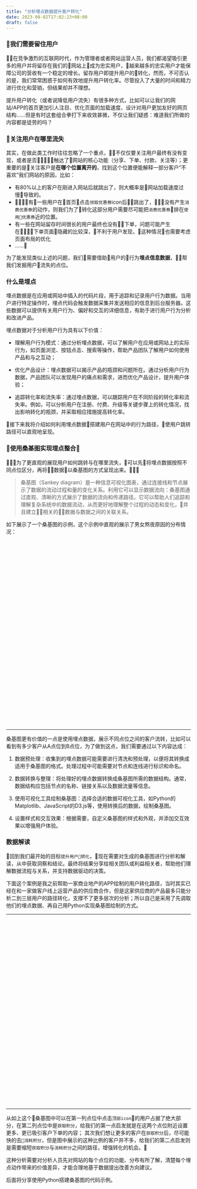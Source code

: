 ```yaml
---
title: "分析埋点数据提升客户转化"
date: 2023-08-02T17:02:23+08:00
draft: false
---
```




### 我们需要留住用户
在竞争激烈的互联网时代，作为管理者或者网站运营人员，我们都渴望吸引更多的用户并将留存在我们的网站上成为忠实用户，越来越多的忠实用户才能保障公司的营收有一个稳定的增长。留存用户即提升用户的转化，然而，不可否认的是，我们常常困惑于如何有效地提升用户转化率。尽管投入了大量的时间和精力进行优化和营销，但结果却并不理想。

提升用户转化（或者说降低用户流失）有很多种方式，比如可以让我们的网站/APP的首页更加引人注目、优化页面的加载速度、设计对用户更加友好的网页结构……但是有时这套组合拳打下来收效甚微，不仅让我们疑惑：难道我们所做的内容都是徒劳的吗？

### 关注用户在哪里流失
其实，在做此类工作时往往忽略了一个重点，不仅仅要关注用户最终有没有变现，或者是否触达了网站的核心功能（分享、下单、付款、关注等）；更重要的是关注客户是**在哪个位置离开的**，找到这个位置便能解释一部分客户“不喜欢”我们网站的原因，比如：
- 有80%以上的客户在刚进入网站后就跳出了，则大概率是网站加载速度过慢导致的。
- 有一些用户在首页点击`领取优惠券`icon后跳出了，没有产生`消费优惠券`的动作，则我们为了转化这部分用户需要尽可能把`消费优惠券`排在`使用优惠券`近的位置。
- 有一些在网站留存时间很长的用户最终也没有下单，问题可能产生在下单页面隐藏的比较深，不利于用户发现，这种情况也需要考虑页面布局的优化
- ……

为了能发现类似上述的问题，我们需要借助用户的行为**埋点信息数据**，帮我们发掘用户流失的点位。

### 什么是埋点
埋点数据是在应用或网站中插入的代码片段，用于追踪和记录用户行为数据。当用户进行特定操作时，埋点代码会触发数据采集并发送相应的信息到后台服务器。这些数据可以提供有关用户行为、偏好和交互的详细信息，有助于进行用户行为分析和改进产品。

埋点数据对于分析用户行为具有以下价值：
- 理解用户行为模式：通过分析埋点数据，可以了解用户在应用或网站上的实际行为，如页面浏览、按钮点击、搜索等操作，帮助产品团队了解用户如何使用产品和与之互动；

- 优化产品设计：埋点数据可以揭示产品的瓶颈和问题所在。通过分析用户行为数据，产品团队可以发现用户的痛点和需求，进而优化产品设计，提升用户体验；

- 追踪转化率和流失率：通过埋点数据，可以跟踪用户在不同阶段的转化率和流失率。例如，可以分析用户在注册、付费、升级等关键步骤上的转化情况，找出影响转化的瓶颈，并采取相应措施提高转化率。

接下来我将介绍如何利用埋点数据搭建用户在网站中的行为路径，使用户跳转路径可以直观地呈现。

### 使用桑基图实现埋点整合
为了更直观的展现用户如何跳转与在哪里流失，可以先将埋点数据按照不同点位区分，再将数据以桑基图的方式呈现出来。

>桑基图（Sankey diagram）是一种信息可视化图表，通过连接线和节点展示了数据的流动过程和量的变化关系。利用它可以显示数据流向：桑基图通过直观、清晰的方式展示了数据的流向和传递路径。它可以帮助人们追踪和理解复杂系统中的数据流动，从而更好地理解整个过程的动态和变化，并且建立相关的数据与数据之间的关联关系。

如下展示了一个桑基图的示例，这个示例中直观的展示了男女熬夜原因的分布情况：



<!DOCTYPE html>
<html>
<head>
    <meta charset="UTF-8">
    <title>Awesome-pyecharts</title>
            <script type="text/javascript" src="https://assets.pyecharts.org/assets/echarts.min.js"></script>

</head>
<body>
    <div id="dc34b65ff4f8476bb4ffb2dee9ff44d3" class="chart-container" style="width:900px; height:500px;"></div>
    <script>
        var chart_dc34b65ff4f8476bb4ffb2dee9ff44d3 = echarts.init(
            document.getElementById('dc34b65ff4f8476bb4ffb2dee9ff44d3'), 'white', {renderer: 'canvas'});
        var option_dc34b65ff4f8476bb4ffb2dee9ff44d3 = {
    "animation": true,
    "animationThreshold": 2000,
    "animationDuration": 1000,
    "animationEasing": "cubicOut",
    "animationDelay": 0,
    "animationDurationUpdate": 300,
    "animationEasingUpdate": "cubicOut",
    "animationDelayUpdate": 0,
    "color": [
        "#c23531",
        "#2f4554",
        "#61a0a8",
        "#d48265",
        "#749f83",
        "#ca8622",
        "#bda29a",
        "#6e7074",
        "#546570",
        "#c4ccd3",
        "#f05b72",
        "#ef5b9c",
        "#f47920",
        "#905a3d",
        "#fab27b",
        "#2a5caa",
        "#444693",
        "#726930",
        "#b2d235",
        "#6d8346",
        "#ac6767",
        "#1d953f",
        "#6950a1",
        "#918597"
    ],
    "series": [
        {
            "type": "sankey",
            "data": [
                {
                    "name": "\u7537"
                },
                {
                    "name": "\u5973"
                },
                {
                    "name": "\u6253\u6e38\u620f"
                },
                {
                    "name": "\u52a0\u73ed"
                },
                {
                    "name": "\u770b\u5267"
                }
            ],
            "links": [
                {
                    "source": "\u7537",
                    "target": "\u6253\u6e38\u620f",
                    "value": 57
                },
                {
                    "source": "\u7537",
                    "target": "\u52a0\u73ed",
                    "value": 13
                },
                {
                    "source": "\u7537",
                    "target": "\u770b\u5267",
                    "value": 30
                },
                {
                    "source": "\u5973",
                    "target": "\u6253\u6e38\u620f",
                    "value": 33
                },
                {
                    "source": "\u5973",
                    "target": "\u52a0\u73ed",
                    "value": 5
                },
                {
                    "source": "\u5973",
                    "target": "\u770b\u5267",
                    "value": 62
                }
            ],
            "left": "5%",
            "top": "5%",
            "right": "20%",
            "bottom": "5%",
            "nodeWidth": 20,
            "nodeGap": 30,
            "nodeAlign": "justify",
            "layoutIteration": 32,
            "orient": "horizontal",
            "draggable": true,
            "focusNodeAdjacency": false,
            "label": {
                "show": true,
                "position": "right",
                "margin": 8
            },
            "lineStyle": {
                "show": true,
                "width": 1,
                "opacity": 0.3,
                "curveness": 0.5,
                "type": "solid",
                "color": "source"
            }
        }
    ],
    "legend": [
        {
            "data": [
                ""
            ],
            "selected": {
                "": true
            },
            "show": true,
            "padding": 5,
            "itemGap": 10,
            "itemWidth": 25,
            "itemHeight": 14
        }
    ],
    "tooltip": {
        "show": true,
        "trigger": "item",
        "triggerOn": "mousemove|click",
        "axisPointer": {
            "type": "line"
        },
        "showContent": true,
        "alwaysShowContent": false,
        "showDelay": 0,
        "hideDelay": 100,
        "textStyle": {
            "fontSize": 14
        },
        "borderWidth": 0,
        "padding": 5
    },
    "title": [
        {
            "text": "\u71ac\u591c\u539f\u56e0\u6851\u57fa\u56fe",
            "padding": 5,
            "itemGap": 10
        }
    ]
};
        chart_dc34b65ff4f8476bb4ffb2dee9ff44d3.setOption(option_dc34b65ff4f8476bb4ffb2dee9ff44d3);
    </script>
</body>
</html>

---

桑基图更有价值的一点是使用埋点数据，展示不同点位之间的客户流转，比如可以看到有多少客户从A点位到B点位，为了做到这点，我们需要通过以下内容达成：
1. 数据预处理：收集到的埋点数据可能需要进行清洗和预处理，以便将其转换成适用于桑基图的格式。处理过程中可能需要对节点和连线进行标识和命名。

2. 数据转换与整理：将处理好的埋点数据转换成桑基图所需的数据结构。通常，数据结构应包括节点的名称、链接关系以及数据流量等信息。

3. 使用可视化工具绘制桑基图：选择合适的数据可视化工具，如Python的Matplotlib、JavaScript的D3.js等，使用转换后的数据，绘制桑基图。

4. 设置样式和交互效果：根据需要，自定义桑基图的样式和外观，并添加交互效果以增强用户体验。

### 数据解读

回到我们最开始的目标`提升用户转化`，现在需要对生成的桑基图进行分析和解读，从中获取洞察和结论。最终将结果分享给相关团队或利益相关者，帮助他们理解数据流程与关系，并支持数据驱动的决策。

下面这个案例是我之前帮助一家商业地产的APP绘制的用户转化路径，当时其实已经在和一家做客户线上运营产品的供应商合作，但是这家供应商的产品最多只能分析二到三层用户的路径转化，支撑不了更多层次的分析；所以自己是采用了先调取他们的埋点数据、再自己用Python实现桑基图绘制的方式。

---
<!DOCTYPE html>
<html>
<head>
    <meta charset="UTF-8">
    <title>Awesome-pyecharts</title>
            <script type="text/javascript" src="https://assets.pyecharts.org/assets/echarts.min.js"></script>

</head>
<body>
    <div id="1b5b864101cb442983391cbd5f62b8f3" class="chart-container" style="width:900px; height:500px;"></div>
    <script>
        var chart_1b5b864101cb442983391cbd5f62b8f3 = echarts.init(
            document.getElementById('1b5b864101cb442983391cbd5f62b8f3'), 'white', {renderer: 'canvas'});
        var option_1b5b864101cb442983391cbd5f62b8f3 = {
    "animation": true,
    "animationThreshold": 2000,
    "animationDuration": 1000,
    "animationEasing": "cubicOut",
    "animationDelay": 0,
    "animationDurationUpdate": 300,
    "animationEasingUpdate": "cubicOut",
    "animationDelayUpdate": 0,
    "color": [
        "#c23531",
        "#2f4554",
        "#61a0a8",
        "#d48265",
        "#749f83",
        "#ca8622",
        "#bda29a",
        "#6e7074",
        "#546570",
        "#c4ccd3",
        "#f05b72",
        "#ef5b9c",
        "#f47920",
        "#905a3d",
        "#fab27b",
        "#2a5caa",
        "#444693",
        "#726930",
        "#b2d235",
        "#6d8346",
        "#ac6767",
        "#1d953f",
        "#6950a1",
        "#918597"
    ],
    "series": [
        {
            "type": "sankey",
            "data": [
                {
                    "name": "\u9996\u9875\u5f39\u7a97"
                },
                {
                    "name": "\u9996\u9875\u4e8c\u697c\u5165\u53e3"
                },
                {
                    "name": "\u9996\u9875banner"
                },
                {
                    "name": "\u9876\u90e8icon"
                },
                {
                    "name": "\u9650\u65f6\u79d2\u6740"
                },
                {
                    "name": "\u7cbe\u9009\u597d\u7269\u63a8\u8350"
                },
                {
                    "name": "\u70ed\u95e8\u5151\u6362\u597d\u793c"
                },
                {
                    "name": "\u670d\u52a1\u7a97icon"
                },
                {
                    "name": "\u5f00\u5c4f"
                },
                {
                    "name": "2_\u626b\u7801"
                },
                {
                    "name": "2_\u83b7\u53d6\u79ef\u5206"
                },
                {
                    "name": "2_\u4e13\u9898\u6d4f\u89c8"
                },
                {
                    "name": "2_\u6d4f\u89c8\u5546\u54c1\u8be6\u60c5\u9875"
                },
                {
                    "name": "2_\u6d88\u8017\u79ef\u5206"
                },
                {
                    "name": "2_push\u63a8\u9001"
                },
                {
                    "name": "2_push点击"
                },
                {
                    "name": "2_\u9886\u53d6\u4f18\u60e0\u5238"
                },
                {
                    "name": "2_\u767b\u5f55"
                },
                {
                    "name": "3_\u8df3\u51fa"
                },
                {
                    "name": "3_\u8d44\u6e90\u4f4d\u70b9\u51fb"
                },
                {
                    "name": "3_push\u63a8\u9001"
                },
                {
                    "name": "3_\u83b7\u53d6\u79ef\u5206"
                },
                {
                    "name": "3_push点击"
                },
                {
                    "name": "3_\u9886\u53d6\u4f18\u60e0\u5238"
                },
                {
                    "name": "3_\u63d0\u4ea4\u8ba2\u5355"
                },
                {
                    "name": "3_\u767b\u5f55"
                },
                {
                    "name": "4_\u8df3\u51fa"
                },
                {
                    "name": "4_\u83b7\u53d6\u79ef\u5206"
                },
                {
                    "name": "4_\u4e13\u9898\u6d4f\u89c8"
                },
                {
                    "name": "4_\u6d4f\u89c8\u5546\u54c1\u8be6\u60c5\u9875"
                },
                {
                    "name": "4_\u6d88\u8017\u79ef\u5206"
                },
                {
                    "name": "4_\u8d44\u6e90\u4f4d\u70b9\u51fb"
                },
                {
                    "name": "4_push\u63a8\u9001"
                },
                {
                    "name": "4_push点击"
                },
                {
                    "name": "4_\u626b\u7801"
                },
                {
                    "name": "4_\u9886\u53d6\u4f18\u60e0\u5238"
                },
                {
                    "name": "4_\u767b\u5f55"
                },
                {
                    "name": "4_\u652f\u4ed8\u8ba2\u5355"
                },
                {
                    "name": "4_\u6838\u9500\u4f18\u60e0\u5238"
                },
                {
                    "name": "5_\u8df3\u51fa"
                },
                {
                    "name": "5_\u8d44\u6e90\u4f4d\u70b9\u51fb"
                },
                {
                    "name": "5_push\u63a8\u9001"
                },
                {
                    "name": "5_\u6d88\u8017\u79ef\u5206"
                },
                {
                    "name": "5_push点击"
                },
                {
                    "name": "5_\u9886\u53d6\u4f18\u60e0\u5238"
                },
                {
                    "name": "5_\u83b7\u53d6\u79ef\u5206"
                },
                {
                    "name": "5_\u6d4f\u89c8\u5546\u54c1\u8be6\u60c5\u9875"
                },
                {
                    "name": "5_\u4e13\u9898\u6d4f\u89c8"
                }
            ],
            "links": [
                {
                    "source": "\u5f00\u5c4f",
                    "target": "2_\u4e13\u9898\u6d4f\u89c8",
                    "value": 4
                },
                {
                    "source": "\u670d\u52a1\u7a97icon",
                    "target": "2_\u6d4f\u89c8\u5546\u54c1\u8be6\u60c5\u9875",
                    "value": 181
                },
                {
                    "source": "\u670d\u52a1\u7a97icon",
                    "target": "2_\u83b7\u53d6\u79ef\u5206",
                    "value": 14
                },
                {
                    "source": "\u670d\u52a1\u7a97icon",
                    "target": "2_\u9886\u53d6\u4f18\u60e0\u5238",
                    "value": 30
                },
                {
                    "source": "\u70ed\u95e8\u5151\u6362\u597d\u793c",
                    "target": "2_\u6d4f\u89c8\u5546\u54c1\u8be6\u60c5\u9875",
                    "value": 43
                },
                {
                    "source": "\u7cbe\u9009\u597d\u7269\u63a8\u8350",
                    "target": "2_\u6d4f\u89c8\u5546\u54c1\u8be6\u60c5\u9875",
                    "value": 44
                },
                {
                    "source": "\u9650\u65f6\u79d2\u6740",
                    "target": "2_\u6d4f\u89c8\u5546\u54c1\u8be6\u60c5\u9875",
                    "value": 15
                },
                {
                    "source": "\u9876\u90e8icon",
                    "target": "2_push点击",
                    "value": 13
                },
                {
                    "source": "\u9876\u90e8icon",
                    "target": "2_push\u63a8\u9001",
                    "value": 141
                },
                {
                    "source": "\u9876\u90e8icon",
                    "target": "2_\u626b\u7801",
                    "value": 12
                },
                {
                    "source": "\u9876\u90e8icon",
                    "target": "2_\u6d4f\u89c8\u5546\u54c1\u8be6\u60c5\u9875",
                    "value": 9
                },
                {
                    "source": "\u9876\u90e8icon",
                    "target": "2_\u6d88\u8017\u79ef\u5206",
                    "value": 37
                },
                {
                    "source": "\u9876\u90e8icon",
                    "target": "2_\u767b\u5f55",
                    "value": 21
                },
                {
                    "source": "\u9876\u90e8icon",
                    "target": "2_\u83b7\u53d6\u79ef\u5206",
                    "value": 637
                },
                {
                    "source": "\u9876\u90e8icon",
                    "target": "2_\u9886\u53d6\u4f18\u60e0\u5238",
                    "value": 5
                },
                {
                    "source": "\u9996\u9875banner",
                    "target": "2_\u6d4f\u89c8\u5546\u54c1\u8be6\u60c5\u9875",
                    "value": 13
                },
                {
                    "source": "\u9996\u9875\u4e8c\u697c\u5165\u53e3",
                    "target": "2_\u4e13\u9898\u6d4f\u89c8",
                    "value": 14
                },
                {
                    "source": "\u9996\u9875\u5f39\u7a97",
                    "target": "2_\u626b\u7801",
                    "value": 6
                },
                {
                    "source": "\u9996\u9875\u5f39\u7a97",
                    "target": "2_\u83b7\u53d6\u79ef\u5206",
                    "value": 14
                },
                {
                    "source": "2_\u4e13\u9898\u6d4f\u89c8",
                    "target": "3_\u8d44\u6e90\u4f4d\u70b9\u51fb",
                    "value": 10
                },
                {
                    "source": "2_\u4e13\u9898\u6d4f\u89c8",
                    "target": "3_\u8df3\u51fa",
                    "value": 8
                },
                {
                    "source": "2_push点击",
                    "target": "3_\u8d44\u6e90\u4f4d\u70b9\u51fb",
                    "value": 13
                },
                {
                    "source": "2_push\u63a8\u9001",
                    "target": "3_push点击",
                    "value": 16
                },
                {
                    "source": "2_push\u63a8\u9001",
                    "target": "3_\u83b7\u53d6\u79ef\u5206",
                    "value": 7
                },
                {
                    "source": "2_push\u63a8\u9001",
                    "target": "3_\u8d44\u6e90\u4f4d\u70b9\u51fb",
                    "value": 106
                },
                {
                    "source": "2_push\u63a8\u9001",
                    "target": "3_\u8df3\u51fa",
                    "value": 12
                },
                {
                    "source": "2_\u626b\u7801",
                    "target": "3_\u83b7\u53d6\u79ef\u5206",
                    "value": 4
                },
                {
                    "source": "2_\u626b\u7801",
                    "target": "3_\u8d44\u6e90\u4f4d\u70b9\u51fb",
                    "value": 8
                },
                {
                    "source": "2_\u626b\u7801",
                    "target": "3_\u8df3\u51fa",
                    "value": 6
                },
                {
                    "source": "2_\u6d4f\u89c8\u5546\u54c1\u8be6\u60c5\u9875",
                    "target": "3_\u63d0\u4ea4\u8ba2\u5355",
                    "value": 16
                },
                {
                    "source": "2_\u6d4f\u89c8\u5546\u54c1\u8be6\u60c5\u9875",
                    "target": "3_\u767b\u5f55",
                    "value": 4
                },
                {
                    "source": "2_\u6d4f\u89c8\u5546\u54c1\u8be6\u60c5\u9875",
                    "target": "3_\u8d44\u6e90\u4f4d\u70b9\u51fb",
                    "value": 240
                },
                {
                    "source": "2_\u6d4f\u89c8\u5546\u54c1\u8be6\u60c5\u9875",
                    "target": "3_\u8df3\u51fa",
                    "value": 22
                },
                {
                    "source": "2_\u6d4f\u89c8\u5546\u54c1\u8be6\u60c5\u9875",
                    "target": "3_\u9886\u53d6\u4f18\u60e0\u5238",
                    "value": 23
                },
                {
                    "source": "2_\u6d88\u8017\u79ef\u5206",
                    "target": "3_push\u63a8\u9001",
                    "value": 6
                },
                {
                    "source": "2_\u6d88\u8017\u79ef\u5206",
                    "target": "3_\u8d44\u6e90\u4f4d\u70b9\u51fb",
                    "value": 20
                },
                {
                    "source": "2_\u6d88\u8017\u79ef\u5206",
                    "target": "3_\u8df3\u51fa",
                    "value": 11
                },
                {
                    "source": "2_\u767b\u5f55",
                    "target": "3_\u8d44\u6e90\u4f4d\u70b9\u51fb",
                    "value": 13
                },
                {
                    "source": "2_\u767b\u5f55",
                    "target": "3_\u8df3\u51fa",
                    "value": 8
                },
                {
                    "source": "2_\u83b7\u53d6\u79ef\u5206",
                    "target": "3_push点击",
                    "value": 4
                },
                {
                    "source": "2_\u83b7\u53d6\u79ef\u5206",
                    "target": "3_push\u63a8\u9001",
                    "value": 110
                },
                {
                    "source": "2_\u83b7\u53d6\u79ef\u5206",
                    "target": "3_\u8d44\u6e90\u4f4d\u70b9\u51fb",
                    "value": 499
                },
                {
                    "source": "2_\u83b7\u53d6\u79ef\u5206",
                    "target": "3_\u8df3\u51fa",
                    "value": 46
                },
                {
                    "source": "2_\u83b7\u53d6\u79ef\u5206",
                    "target": "3_\u9886\u53d6\u4f18\u60e0\u5238",
                    "value": 6
                },
                {
                    "source": "2_\u9886\u53d6\u4f18\u60e0\u5238",
                    "target": "3_\u83b7\u53d6\u79ef\u5206",
                    "value": 4
                },
                {
                    "source": "2_\u9886\u53d6\u4f18\u60e0\u5238",
                    "target": "3_\u8d44\u6e90\u4f4d\u70b9\u51fb",
                    "value": 23
                },
                {
                    "source": "2_\u9886\u53d6\u4f18\u60e0\u5238",
                    "target": "3_\u8df3\u51fa",
                    "value": 8
                },
                {
                    "source": "3_push点击",
                    "target": "4_push\u63a8\u9001",
                    "value": 8
                },
                {
                    "source": "3_push点击",
                    "target": "4_\u83b7\u53d6\u79ef\u5206",
                    "value": 4
                },
                {
                    "source": "3_push点击",
                    "target": "4_\u8d44\u6e90\u4f4d\u70b9\u51fb",
                    "value": 8
                },
                {
                    "source": "3_push\u63a8\u9001",
                    "target": "4_push点击",
                    "value": 6
                },
                {
                    "source": "3_push\u63a8\u9001",
                    "target": "4_\u626b\u7801",
                    "value": 5
                },
                {
                    "source": "3_push\u63a8\u9001",
                    "target": "4_\u83b7\u53d6\u79ef\u5206",
                    "value": 7
                },
                {
                    "source": "3_push\u63a8\u9001",
                    "target": "4_\u8d44\u6e90\u4f4d\u70b9\u51fb",
                    "value": 90
                },
                {
                    "source": "3_push\u63a8\u9001",
                    "target": "4_\u8df3\u51fa",
                    "value": 8
                },
                {
                    "source": "3_\u63d0\u4ea4\u8ba2\u5355",
                    "target": "4_\u652f\u4ed8\u8ba2\u5355",
                    "value": 10
                },
                {
                    "source": "3_\u63d0\u4ea4\u8ba2\u5355",
                    "target": "4_\u6d88\u8017\u79ef\u5206",
                    "value": 6
                },
                {
                    "source": "3_\u767b\u5f55",
                    "target": "4_\u8d44\u6e90\u4f4d\u70b9\u51fb",
                    "value": 4
                },
                {
                    "source": "3_\u83b7\u53d6\u79ef\u5206",
                    "target": "4_push\u63a8\u9001",
                    "value": 7
                },
                {
                    "source": "3_\u83b7\u53d6\u79ef\u5206",
                    "target": "4_\u8d44\u6e90\u4f4d\u70b9\u51fb",
                    "value": 8
                },
                {
                    "source": "3_\u8d44\u6e90\u4f4d\u70b9\u51fb",
                    "target": "4_\u4e13\u9898\u6d4f\u89c8",
                    "value": 11
                },
                {
                    "source": "3_\u8d44\u6e90\u4f4d\u70b9\u51fb",
                    "target": "4_push点击",
                    "value": 14
                },
                {
                    "source": "3_\u8d44\u6e90\u4f4d\u70b9\u51fb",
                    "target": "4_push\u63a8\u9001",
                    "value": 85
                },
                {
                    "source": "3_\u8d44\u6e90\u4f4d\u70b9\u51fb",
                    "target": "4_\u626b\u7801",
                    "value": 17
                },
                {
                    "source": "3_\u8d44\u6e90\u4f4d\u70b9\u51fb",
                    "target": "4_\u6d4f\u89c8\u5546\u54c1\u8be6\u60c5\u9875",
                    "value": 236
                },
                {
                    "source": "3_\u8d44\u6e90\u4f4d\u70b9\u51fb",
                    "target": "4_\u6d88\u8017\u79ef\u5206",
                    "value": 53
                },
                {
                    "source": "3_\u8d44\u6e90\u4f4d\u70b9\u51fb",
                    "target": "4_\u767b\u5f55",
                    "value": 26
                },
                {
                    "source": "3_\u8d44\u6e90\u4f4d\u70b9\u51fb",
                    "target": "4_\u83b7\u53d6\u79ef\u5206",
                    "value": 377
                },
                {
                    "source": "3_\u8d44\u6e90\u4f4d\u70b9\u51fb",
                    "target": "4_\u8df3\u51fa",
                    "value": 98
                },
                {
                    "source": "3_\u8d44\u6e90\u4f4d\u70b9\u51fb",
                    "target": "4_\u9886\u53d6\u4f18\u60e0\u5238",
                    "value": 15
                },
                {
                    "source": "3_\u8df3\u51fa",
                    "target": "4_\u8df3\u51fa",
                    "value": 121
                },
                {
                    "source": "3_\u9886\u53d6\u4f18\u60e0\u5238",
                    "target": "4_\u6838\u9500\u4f18\u60e0\u5238",
                    "value": 13
                },
                {
                    "source": "3_\u9886\u53d6\u4f18\u60e0\u5238",
                    "target": "4_\u8d44\u6e90\u4f4d\u70b9\u51fb",
                    "value": 16
                },
                {
                    "source": "4_\u4e13\u9898\u6d4f\u89c8",
                    "target": "5_\u8d44\u6e90\u4f4d\u70b9\u51fb",
                    "value": 11
                },
                {
                    "source": "4_push点击",
                    "target": "5_push\u63a8\u9001",
                    "value": 6
                },
                {
                    "source": "4_push点击",
                    "target": "5_\u8d44\u6e90\u4f4d\u70b9\u51fb",
                    "value": 14
                },
                {
                    "source": "4_push\u63a8\u9001",
                    "target": "5_push点击",
                    "value": 16
                },
                {
                    "source": "4_push\u63a8\u9001",
                    "target": "5_\u83b7\u53d6\u79ef\u5206",
                    "value": 4
                },
                {
                    "source": "4_push\u63a8\u9001",
                    "target": "5_\u8d44\u6e90\u4f4d\u70b9\u51fb",
                    "value": 75
                },
                {
                    "source": "4_push\u63a8\u9001",
                    "target": "5_\u8df3\u51fa",
                    "value": 5
                },
                {
                    "source": "4_\u626b\u7801",
                    "target": "5_\u83b7\u53d6\u79ef\u5206",
                    "value": 13
                },
                {
                    "source": "4_\u626b\u7801",
                    "target": "5_\u8d44\u6e90\u4f4d\u70b9\u51fb",
                    "value": 9
                },
                {
                    "source": "4_\u652f\u4ed8\u8ba2\u5355",
                    "target": "5_\u8d44\u6e90\u4f4d\u70b9\u51fb",
                    "value": 10
                },
                {
                    "source": "4_\u6838\u9500\u4f18\u60e0\u5238",
                    "target": "5_\u8d44\u6e90\u4f4d\u70b9\u51fb",
                    "value": 13
                },
                {
                    "source": "4_\u6d4f\u89c8\u5546\u54c1\u8be6\u60c5\u9875",
                    "target": "5_\u83b7\u53d6\u79ef\u5206",
                    "value": 12
                },
                {
                    "source": "4_\u6d4f\u89c8\u5546\u54c1\u8be6\u60c5\u9875",
                    "target": "5_\u8d44\u6e90\u4f4d\u70b9\u51fb",
                    "value": 204
                },
                {
                    "source": "4_\u6d4f\u89c8\u5546\u54c1\u8be6\u60c5\u9875",
                    "target": "5_\u8df3\u51fa",
                    "value": 11
                },
                {
                    "source": "4_\u6d4f\u89c8\u5546\u54c1\u8be6\u60c5\u9875",
                    "target": "5_\u9886\u53d6\u4f18\u60e0\u5238",
                    "value": 9
                },
                {
                    "source": "4_\u6d88\u8017\u79ef\u5206",
                    "target": "5_\u83b7\u53d6\u79ef\u5206",
                    "value": 5
                },
                {
                    "source": "4_\u6d88\u8017\u79ef\u5206",
                    "target": "5_\u8d44\u6e90\u4f4d\u70b9\u51fb",
                    "value": 46
                },
                {
                    "source": "4_\u6d88\u8017\u79ef\u5206",
                    "target": "5_\u8df3\u51fa",
                    "value": 8
                },
                {
                    "source": "4_\u767b\u5f55",
                    "target": "5_\u8d44\u6e90\u4f4d\u70b9\u51fb",
                    "value": 22
                },
                {
                    "source": "4_\u767b\u5f55",
                    "target": "5_\u8df3\u51fa",
                    "value": 4
                },
                {
                    "source": "4_\u83b7\u53d6\u79ef\u5206",
                    "target": "5_push点击",
                    "value": 9
                },
                {
                    "source": "4_\u83b7\u53d6\u79ef\u5206",
                    "target": "5_push\u63a8\u9001",
                    "value": 36
                },
                {
                    "source": "4_\u83b7\u53d6\u79ef\u5206",
                    "target": "5_\u6d4f\u89c8\u5546\u54c1\u8be6\u60c5\u9875",
                    "value": 7
                },
                {
                    "source": "4_\u83b7\u53d6\u79ef\u5206",
                    "target": "5_\u6d88\u8017\u79ef\u5206",
                    "value": 4
                },
                {
                    "source": "4_\u83b7\u53d6\u79ef\u5206",
                    "target": "5_\u8d44\u6e90\u4f4d\u70b9\u51fb",
                    "value": 314
                },
                {
                    "source": "4_\u83b7\u53d6\u79ef\u5206",
                    "target": "5_\u8df3\u51fa",
                    "value": 18
                },
                {
                    "source": "4_\u8d44\u6e90\u4f4d\u70b9\u51fb",
                    "target": "5_\u4e13\u9898\u6d4f\u89c8",
                    "value": 6
                },
                {
                    "source": "4_\u8d44\u6e90\u4f4d\u70b9\u51fb",
                    "target": "5_push\u63a8\u9001",
                    "value": 28
                },
                {
                    "source": "4_\u8d44\u6e90\u4f4d\u70b9\u51fb",
                    "target": "5_\u6d4f\u89c8\u5546\u54c1\u8be6\u60c5\u9875",
                    "value": 12
                },
                {
                    "source": "4_\u8d44\u6e90\u4f4d\u70b9\u51fb",
                    "target": "5_\u6d88\u8017\u79ef\u5206",
                    "value": 19
                },
                {
                    "source": "4_\u8d44\u6e90\u4f4d\u70b9\u51fb",
                    "target": "5_\u83b7\u53d6\u79ef\u5206",
                    "value": 43
                },
                {
                    "source": "4_\u8d44\u6e90\u4f4d\u70b9\u51fb",
                    "target": "5_\u8df3\u51fa",
                    "value": 13
                },
                {
                    "source": "4_\u8d44\u6e90\u4f4d\u70b9\u51fb",
                    "target": "5_\u9886\u53d6\u4f18\u60e0\u5238",
                    "value": 5
                },
                {
                    "source": "4_\u8df3\u51fa",
                    "target": "5_\u8df3\u51fa",
                    "value": 227
                },
                {
                    "source": "4_\u9886\u53d6\u4f18\u60e0\u5238",
                    "target": "5_\u8d44\u6e90\u4f4d\u70b9\u51fb",
                    "value": 15
                }
            ],
            "left": "5%",
            "top": "5%",
            "right": "20%",
            "bottom": "5%",
            "nodeWidth": 20,
            "nodeGap": 15,
            "nodeAlign": "justify",
            "layoutIteration": 32,
            "orient": "horizontal",
            "draggable": true,
            "focusNodeAdjacency": false,
            "label": {
                "show": true,
                "position": "right",
                "margin": 8
            },
            "lineStyle": {
                "show": true,
                "width": 1,
                "opacity": 0.3,
                "curveness": 0.5,
                "type": "solid",
                "color": "source"
            }
        }
    ],
    "legend": [
        {
            "data": [
                ""
            ],
            "selected": {
                "": true
            },
            "show": true,
            "padding": 5,
            "itemGap": 10,
            "itemWidth": 25,
            "itemHeight": 14
        }
    ],
    "tooltip": {
        "show": true,
        "trigger": "item",
        "triggerOn": "mousemove|click",
        "axisPointer": {
            "type": "line"
        },
        "showContent": true,
        "alwaysShowContent": false,
        "showDelay": 0,
        "hideDelay": 100,
        "textStyle": {
            "fontSize": 14
        },
        "borderWidth": 0,
        "padding": 5
    },
    "title": [
        {
            "padding": 5,
            "itemGap": 10
        }
    ]
};
        chart_1b5b864101cb442983391cbd5f62b8f3.setOption(option_1b5b864101cb442983391cbd5f62b8f3);
    </script>
</body>
</html>

---
从如上这个桑基图中可以在第一列点位中点击`顶部icon`的用户占据了绝大部分，在第二列点位中是`获取积分`，给我们的第一点启发就是在这两个点位附近设置更多、更已吸引客户下单的内容；
其次我们想让更多的客户在`获取积分`后，尽可能快的去`消耗积分`，但是图中展示的这种比例的客户并不多，给我们的第二点启发则是需要缩短`获取积分`与`消耗积分`之间的路径，增强转化的机会。

这种分析需要对分析人员先对网站的每个点位的功能、分布有所了解，清楚每个埋点动作带来的价值差异，才能合理地基于数据提出改善方向建议。

后面将分享使用Python搭建桑基图的代码示例。










